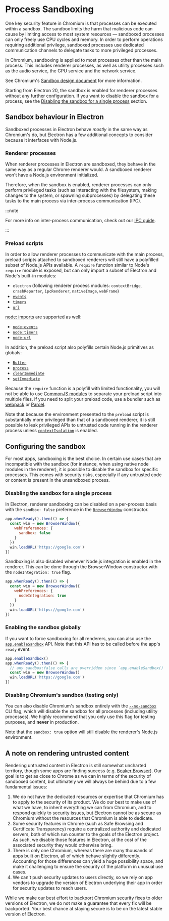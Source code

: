 # Process Sandboxing

One key security feature in Chromium is that processes can be executed within a sandbox.
The sandbox limits the harm that malicious code can cause by limiting access to most
system resources — sandboxed processes can only freely use CPU cycles and memory.
In order to perform operations requiring additional privilege, sandboxed processes
use dedicated communication channels to delegate tasks to more privileged processes.

In Chromium, sandboxing is applied to most processes other than the main process.
This includes renderer processes, as well as utility processes such as the audio service,
the GPU service and the network service.

See Chromium's [Sandbox design document][sandbox] for more information.

Starting from Electron 20, the sandbox is enabled for renderer processes without any
further configuration. If you want to disable the sandbox for a process, see the
[Disabling the sandbox for a single process](#disabling-the-sandbox-for-a-single-process)
section.

## Sandbox behaviour in Electron

Sandboxed processes in Electron behave _mostly_ in the same way as Chromium's do, but
Electron has a few additional concepts to consider because it interfaces with Node.js.

### Renderer processes

When renderer processes in Electron are sandboxed, they behave in the same way as a
regular Chrome renderer would. A sandboxed renderer won't have a Node.js
environment initialized.

Therefore, when the sandbox is enabled, renderer processes can only perform privileged
tasks (such as interacting with the filesystem, making changes to the system, or spawning
subprocesses) by delegating these tasks to the main process via inter-process
communication (IPC).

:::note

For more info on inter-process communication, check out our [IPC guide](./ipc.md).

:::

### Preload scripts

In order to allow renderer processes to communicate with the main process, preload
scripts attached to sandboxed renderers will still have a polyfilled subset of Node.js
APIs available. A `require` function similar to Node's `require` module is exposed,
but can only import a subset of Electron and Node's built-in modules:

* `electron` (following renderer process modules: `contextBridge`, `crashReporter`, `ipcRenderer`, `nativeImage`, `webFrame`)
* [`events`](https://nodejs.org/api/events.html)
* [`timers`](https://nodejs.org/api/timers.html)
* [`url`](https://nodejs.org/api/url.html)

[node: imports](https://nodejs.org/api/esm.html#node-imports) are supported as well:

* [`node:events`](https://nodejs.org/api/events.html)
* [`node:timers`](https://nodejs.org/api/timers.html)
* [`node:url`](https://nodejs.org/api/url.html)

In addition, the preload script also polyfills certain Node.js primitives as globals:

* [`Buffer`](https://nodejs.org/api/buffer.html)
* [`process`](../api/process.md)
* [`clearImmediate`](https://nodejs.org/api/timers.html#timers_clearimmediate_immediate)
* [`setImmediate`](https://nodejs.org/api/timers.html#timers_setimmediate_callback_args)

Because the `require` function is a polyfill with limited functionality, you will not be
able to use [CommonJS modules][commonjs] to separate your preload script into multiple
files. If you need to split your preload code, use a bundler such as [webpack][webpack]
or [Parcel][parcel].

Note that because the environment presented to the `preload` script is substantially
more privileged than that of a sandboxed renderer, it is still possible to leak
privileged APIs to untrusted code running in the renderer process unless
[`contextIsolation`][context-isolation] is enabled.

## Configuring the sandbox

For most apps, sandboxing is the best choice. In certain use cases that are incompatible with
the sandbox (for instance, when using native node modules in the renderer),
it is possible to disable the sandbox for specific processes. This comes with security
risks, especially if any untrusted code or content is present in the unsandboxed process.

### Disabling the sandbox for a single process

In Electron, renderer sandboxing can be disabled on a per-process basis with
the `sandbox: false` preference in the [`BrowserWindow`][browser-window] constructor.

```js title='main.js'
app.whenReady().then(() => {
  const win = new BrowserWindow({
    webPreferences: {
      sandbox: false
    }
  })
  win.loadURL('https://google.com')
})
```

Sandboxing is also disabled whenever Node.js integration is enabled in the renderer.
This can be done through the BrowserWindow constructor with the `nodeIntegration: true` flag.

```js title='main.js'
app.whenReady().then(() => {
  const win = new BrowserWindow({
    webPreferences: {
      nodeIntegration: true
    }
  })
  win.loadURL('https://google.com')
})
```

### Enabling the sandbox globally

If you want to force sandboxing for all renderers, you can also use the
[`app.enableSandbox`][enable-sandbox] API. Note that this API has to be called before the
app's `ready` event.

```js title='main.js'
app.enableSandbox()
app.whenReady().then(() => {
  // any sandbox:false calls are overridden since `app.enableSandbox()` was called.
  const win = new BrowserWindow()
  win.loadURL('https://google.com')
})
```

### Disabling Chromium's sandbox (testing only)

You can also disable Chromium's sandbox entirely with the [`--no-sandbox`][no-sandbox]
CLI flag, which will disable the sandbox for all processes (including utility processes).
We highly recommend that you only use this flag for testing purposes, and **never**
in production.

Note that the `sandbox: true` option will still disable the renderer's Node.js
environment.

## A note on rendering untrusted content

Rendering untrusted content in Electron is still somewhat uncharted territory,
though some apps are finding success (e.g. [Beaker Browser][beaker]).
Our goal is to get as close to Chrome as we can in terms of the security of
sandboxed content, but ultimately we will always be behind due to a few fundamental
issues:

1. We do not have the dedicated resources or expertise that Chromium has to
   apply to the security of its product. We do our best to make use of what we
   have, to inherit everything we can from Chromium, and to respond quickly to
   security issues, but Electron cannot be as secure as Chromium without the
   resources that Chromium is able to dedicate.
1. Some security features in Chrome (such as Safe Browsing and Certificate
   Transparency) require a centralized authority and dedicated servers, both of
   which run counter to the goals of the Electron project. As such, we disable
   those features in Electron, at the cost of the associated security they
   would otherwise bring.
1. There is only one Chromium, whereas there are many thousands of apps built
   on Electron, all of which behave slightly differently. Accounting for those
   differences can yield a huge possibility space, and make it challenging to
   ensure the security of the platform in unusual use cases.
1. We can't push security updates to users directly, so we rely on app vendors
   to upgrade the version of Electron underlying their app in order for
   security updates to reach users.

While we make our best effort to backport Chromium security fixes to older
versions of Electron, we do not make a guarantee that every fix will be
backported. Your best chance at staying secure is to be on the latest stable
version of Electron.

[sandbox]: https://chromium.googlesource.com/chromium/src/+/main/docs/design/sandbox.md
[browser-window]: ../api/browser-window.md
[enable-sandbox]: ../api/app.md#appenablesandbox
[no-sandbox]: ../api/command-line-switches.md#--no-sandbox
[commonjs]: https://nodejs.org/api/modules.html#modules_modules_commonjs_modules
[webpack]: https://webpack.js.org/
[parcel]: https://parceljs.org/
[context-isolation]: ./context-isolation.md
[beaker]: https://github.com/beakerbrowser/beaker
